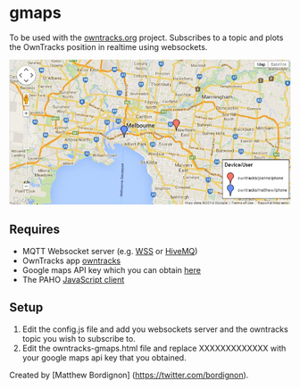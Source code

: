 # gmaps

To be used with the [owntracks.org](http://owntracks.org/) project. Subscribes to a topic and plots the OwnTracks position in realtime using websockets.

![Screenshot](screenshot.jpg)

## Requires

* MQTT Websocket server (e.g. [WSS] or [HiveMQ])
* OwnTracks app [owntracks]
* Google maps API key which you can obtain [here](https://code.google.com/apis/console)
* The PAHO [JavaScript client](http://git.eclipse.org/c/paho/org.eclipse.paho.mqtt.javascript.git/plain/src/mqttws31.js)

## Setup
1. Edit the config.js file and add you websockets server and the owntracks topic you wish to subscribe to.
2. Edit the owntracks-gmaps.html file and replace XXXXXXXXXXXXX with your google maps api key that you obtained.

Created by [Matthew Bordignon] (https://twitter.com/bordignon).

  [wss]: https://github.com/stylpen/WSS/tree/mqtt
  [HiveMQ]: http://www.hivemq.com
  [owntracks]: http://www.owntracks.org
